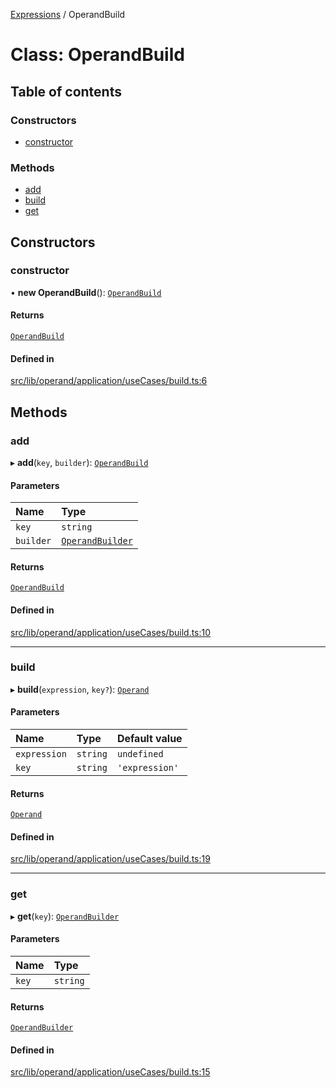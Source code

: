 [Expressions](../README.md) / OperandBuild

# Class: OperandBuild

## Table of contents

### Constructors

- [constructor](OperandBuild.md#constructor)

### Methods

- [add](OperandBuild.md#add)
- [build](OperandBuild.md#build)
- [get](OperandBuild.md#get)

## Constructors

### constructor

• **new OperandBuild**(): [`OperandBuild`](OperandBuild.md)

#### Returns

[`OperandBuild`](OperandBuild.md)

#### Defined in

[src/lib/operand/application/useCases/build.ts:6](https://github.com/data7expressions/3xpr/blob/2bf95c0/src/lib/operand/application/useCases/build.ts#L6)

## Methods

### add

▸ **add**(`key`, `builder`): [`OperandBuild`](OperandBuild.md)

#### Parameters

| Name | Type |
| :------ | :------ |
| `key` | `string` |
| `builder` | [`OperandBuilder`](../interfaces/OperandBuilder.md) |

#### Returns

[`OperandBuild`](OperandBuild.md)

#### Defined in

[src/lib/operand/application/useCases/build.ts:10](https://github.com/data7expressions/3xpr/blob/2bf95c0/src/lib/operand/application/useCases/build.ts#L10)

___

### build

▸ **build**(`expression`, `key?`): [`Operand`](Operand.md)

#### Parameters

| Name | Type | Default value |
| :------ | :------ | :------ |
| `expression` | `string` | `undefined` |
| `key` | `string` | `'expression'` |

#### Returns

[`Operand`](Operand.md)

#### Defined in

[src/lib/operand/application/useCases/build.ts:19](https://github.com/data7expressions/3xpr/blob/2bf95c0/src/lib/operand/application/useCases/build.ts#L19)

___

### get

▸ **get**(`key`): [`OperandBuilder`](../interfaces/OperandBuilder.md)

#### Parameters

| Name | Type |
| :------ | :------ |
| `key` | `string` |

#### Returns

[`OperandBuilder`](../interfaces/OperandBuilder.md)

#### Defined in

[src/lib/operand/application/useCases/build.ts:15](https://github.com/data7expressions/3xpr/blob/2bf95c0/src/lib/operand/application/useCases/build.ts#L15)
